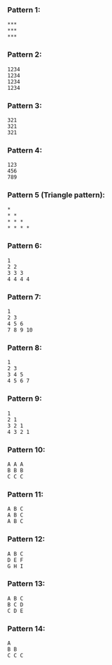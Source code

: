 ### Pattern 1:
`***`   
`***`  
`***`

### Pattern 2:
`1234`  
`1234`  
`1234`  
`1234`

### Pattern 3:
`321`  
`321`  
`321`

### Pattern 4:
`123`  
`456`  
`789`

### Pattern 5 (Triangle pattern):
`*`  
`* *`  
`* * *`  
`* * * *`

### Pattern 6:
`1`  
`2 2`  
`3 3 3`  
`4 4 4 4`

### Pattern 7:
`1`  
`2 3`  
`4 5 6`  
`7 8 9 10`  

### Pattern 8:
`1`  
`2 3`  
`3 4 5`  
`4 5 6 7`

### Pattern 9:
`1`  
`2 1`  
`3 2 1`  
`4 3 2 1`  

### Pattern 10:
`A A A`  
`B B B`  
`C C C`

### Pattern 11:
`A B C`  
`A B C`  
`A B C`

### Pattern 12:
`A B C`  
`D E F`  
`G H I`

### Pattern 13:
`A B C`  
`B C D`  
`C D E`

### Pattern 14:
`A`  
`B B`  
`C C C` 